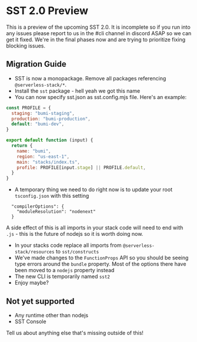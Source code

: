 # SST 2.0 Preview

This is a preview of the upcoming SST 2.0. It is incomplete so if you run into any issues please report to us in the #cli channel in discord ASAP so we can get it fixed. We're in the final phases now and are trying to prioritize fixing blocking issues.

## Migration Guide

- SST is now a monopackage. Remove all packages referencing `@serverless-stack/*`.
- Install the `sst` package - hell yeah we got this name
- You can now specify sst.json as sst.config.mjs file. Here's an example:

```js
const PROFILE = {
  staging: "bumi-staging",
  production: "bumi-production",
  default: "bumi-dev",
}

export default function (input) {
  return {
    name: "bumi",
    region: "us-east-1",
    main: "stacks/index.ts",
    profile: PROFILE[input.stage] || PROFILE.default,
  }
}
```

- A temporary thing we need to do right now is to update your root `tsconfig.json` with this setting
```
  "compilerOptions": {
    "moduleResolution": "nodenext"
  }
```
A side effect of this is all imports in your stack code will need to end with `.js` - this is the future of nodejs so it is worth doing now.
- In your stacks code replace all imports from `@serverless-stack/resources` to `sst/constructs`
- We've made changes to the `FunctionProps` API so you should be seeing type errors around the `bundle` property. Most of the options there have been moved to a `nodejs` property instead
- The new CLI is temporarily named `sst2`
- Enjoy maybe?


## Not yet supported

- Any runtime other than nodejs
- SST Console

Tell us about anything else that's missing outside of this!
